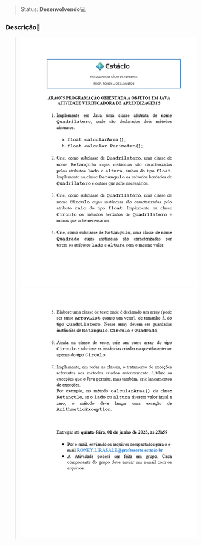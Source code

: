 >Status: **Desenvolvendo**💻
### **Descrição**📃

> ![Atividade Verificadora de Aprendizagem 5 - T10031.png](img/Atividade%20Verificadora%20de%20Aprendizagem%205%20-%20T10031.png)
> ![Atividade Verificadora de Aprendizagem 5 - T10032.png](img/Atividade%20Verificadora%20de%20Aprendizagem%205%20-%20T10032.png)
